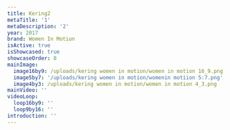 ```yaml
---
title: Kering2
metaTitle: '1'
metaDescription: '2'
year: 2017
brand: Women In Motion
isActive: true
isShowcased: true
showcaseOrder: 8
mainImage:
  image16by9: /uploads/kering women in motion/women in motion 16_9.png
  image5by7: '/uploads/kering women in motion/womenin motiion 5:7.png'
  image4by3: /uploads/kering women in motion/women in motion 4_3.png
mainVideo: ''
videoLoop:
  loop16by9: ''
  loop9by16: ''
introduction: ''
---
```


